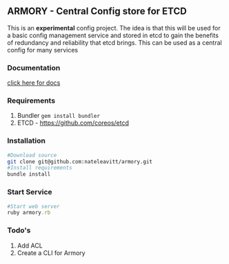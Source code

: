 ## ARMORY - Central Config store for ETCD
This is an **experimental** config project.  The idea is that this will
be used for a basic config management service and stored in etcd to gain
the benefits of redundancy and reliability that etcd brings. This can be
used as a central config for many services


### Documentation
[click here for docs](https://github.com/nateleavitt/armory/blob/master/docs.md)


### Requirements
1. Bundler `gem install bundler`
2. ETCD - https://github.com/coreos/etcd

### Installation
```bash
#Download source
git clone git@github.com:nateleavitt/armory.git
#Install requirements
bundle install
```

### Start Service
```ruby
#Start web server
ruby armory.rb
```

### Todo's
1. Add ACL
2. Create a CLI for Armory

